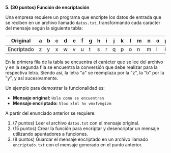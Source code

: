 **5. (30 puntos) Función de encriptación**

Una empresa requiere un programa que encripte los datos de entrada que se reciben en un archivo llamado `datos.txt`, transformando cada carácter del mensaje según la siguiente tabla:

| Original  | a  | b  | c  | d  | e  | f  | g  | h  | i  | j  | k  | l  | m  | n  | o  | p  | q  | r  | s  | t  | u  | v  | w  | x  | y  | z  |
|-----------|----|----|----|----|----|----|----|----|----|----|----|----|----|----|----|----|----|----|----|----|----|----|----|----|----|----|
| Encriptado| z  | y  | x  | w  | v  | u  | t  | s  | r  | q  | p  | o  | n  | m  | l  | k  | j  | i  | h  | g  | f  | e  | d  | c  | b  | a  |

En la primera fila de la tabla se encuentra el carácter que se lee del archivo y en la segunda fila se encuentra la conversión que debe realizar para la respectiva letra. Siendo así, la letra "a" se reemplaza por la "z", la "b" por la "y", y así sucesivamente.

Un ejemplo para demostrar la funcionalidad es:

- **Mensaje original:** `Hola como se encuentran`
- **Mensaje encriptado:** `Slox xlnl hv vmxfvmgizm`

A partir del enunciado anterior se requiere:

1. (7 puntos) Leer el archivo `datos.txt` con el mensaje original.
2. (15 puntos) Crear la función para encriptar y desencriptar un mensaje utilizando apuntadores a funciones.
3. (8 puntos) Guardar el mensaje encriptado en un archivo llamado `encriptado.txt` con el mensaje generado en el punto anterior.
